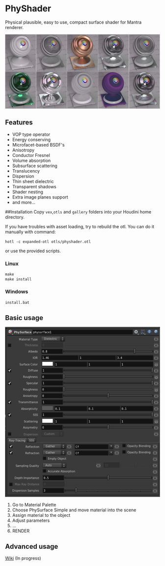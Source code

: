 # PhyShader

Physical plausible, easy to use, compact surface shader for Mantra renderer.

![PhySurface Materials](img/materials.jpg "Materials preview")

## Features
* VOP type operator
* Energy conserving
* Microfacet-based BSDF's
* Anisotropy
* Conductor Fresnel
* Volume absorption
* Subsurface scattering
* Translucency
* Dispersion
* Thin sheet dielectric
* Transparent shadows
* Shader nesting
* Extra image planes support
* and more...

##Installation
Copy `vex`,`otls` and `gallery` folders into your Houdini home directory.

If you have troubles with asset loading, try to rebuild the otl.
You can do it manually with command:

`hotl -c expanded-otl otls/physhader.otl`

or use the provided scripts.

### Linux
```
make
make install
```

### Windows
`install.bat`

## Basic usage
![PhySurface](img/physurface_gui.png "PhySurface")

1. Go to Material Palette
2. Choose PhySurface Simple and move material into the scene
3. Assign material to the object
4. Adjust parameters
5. ...
6. RENDER


## Advanced usage
[Wiki](../../wiki/Home) (In progress)
